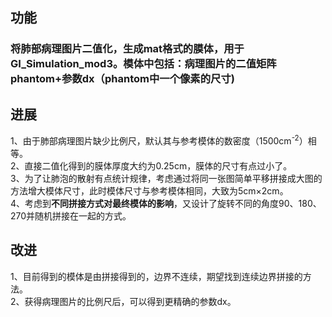 ## 功能
### 将肺部病理图片二值化，生成mat格式的膜体，用于GI_Simulation_mod3。模体中包括：病理图片的二值矩阵phantom+参数dx（phantom中一个像素的尺寸)

## 进展
1、由于肺部病理图片缺少比例尺，默认其与参考模体的数密度（1500cm<sup>-2</sup>）相等。\
2、直接二值化得到的膜体厚度大约为0.25cm，膜体的尺寸有点过小了。\
3、为了让肺泡的散射有点统计规律，考虑通过将同一张图简单平移拼接成大图的方法增大模体尺寸，此时模体尺寸与参考模体相同，大致为5cm×2cm。\
4、考虑到**不同拼接方式对最终模体的影响**，又设计了旋转不同的角度90、180、270并随机拼接在一起的方式。

## 改进
1、目前得到的模体是由拼接得到的，边界不连续，期望找到连续边界拼接的方法。\
2、获得病理图片的比例尺后，可以得到更精确的参数dx。
